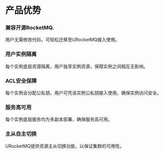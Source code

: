 # 产品优势

### 兼容开源RocketMQ.

⽤户⽆需修改代码，可轻松迁移⾄URocketMQ接⼊使⽤。

### ⽤户实例隔离

每个实例底层资源隔离，⽤户独享实例资源，保障实例之间相互⽆影响。

### ACL安全保障

每个实例会分配公私钥，⽤户可凭该实例公私钥接⼊使⽤，确保实例访问安全。

### 服务高可用

每个实例底层服务均为多副本部署，确保服务⾼可⽤。

### 主从自主切换

URocketMQ提供资源主从切换功能，以保证集群的可用性。
